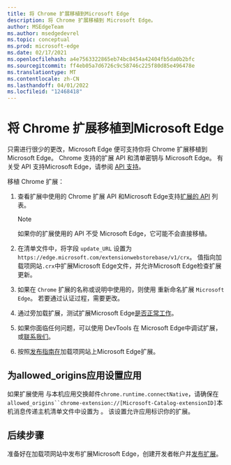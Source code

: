 ```yaml
---
title: 将 Chrome 扩展移植到Microsoft Edge
description: 将 Chrome 扩展移植到 Microsoft Edge。
author: MSEdgeTeam
ms.author: msedgedevrel
ms.topic: conceptual
ms.prod: microsoft-edge
ms.date: 02/17/2021
ms.openlocfilehash: a4e7563322865eb74bc8454a42404fb5da0b2bfc
ms.sourcegitcommit: ff4eb05a7d6726c9c58746c225f80d85e496478e
ms.translationtype: MT
ms.contentlocale: zh-CN
ms.lasthandoff: 04/01/2022
ms.locfileid: "12468418"
---
```

# <a name="port-a-chrome-extension-to-microsoft-edge"></a>将 Chrome 扩展移植到Microsoft Edge

只需进行很少的更改，Microsoft Edge 便可支持你将 Chrome 扩展移植到 Microsoft Edge。  Chrome 支持的扩展 API 和清单密钥与 Microsoft Edge。  有关受 API 支持Microsoft Edge，请参阅 [API 支持](api-support.md)。

移植 Chrome 扩展：

1. 查看扩展中使用的 Chrome 扩展 API 和Microsoft Edge支持[扩展的 API](api-support.md) 列表。

   > [!NOTE]
   > 如果你的扩展使用的 API 不受 Microsoft Edge，它可能不会直接移植。

1. 在清单文件中，将字段 `update_URL` 设置为 `https://edge.microsoft.com/extensionwebstorebase/v1/crx`。  值指向加载项网站`.crx`中扩展Microsoft Edge文件，并允许Microsoft Edge检查扩展更新。

1. 如果在 `Chrome` 扩展的名称或说明中使用的，则使用 重新命名扩展 `Microsoft Edge`。  若要通过认证过程，需要更改。

1. 通过旁加载扩展，测试扩展Microsoft Edge[是否正常工作](../getting-started/extension-sideloading.md)。

1. 如果你面临任何问题，可以使用 DevTools 在 Microsoft Edge中调试扩展，或[联系我们](mailto:ext_dev_support@microsoft.com)。

1. 按照[发布指南在](../publish/publish-extension.md)加载项网站上Microsoft Edge扩展。


<!-- ====================================================================== -->
## <a name="setting-allowed_origins-for-a-native-app"></a>为allowed_origins应用设置应用

如果扩展使用 与本机应用交换邮件`chrome.runtime.connectNative`，请确保在`allowed_origins``chrome-extension://[Microsoft-Catalog-extensionID]`本机消息传递主机清单文件中设置为 。  该设置允许应用标识你的扩展。


<!-- ====================================================================== -->
## <a name="next-steps"></a>后续步骤

准备好在加载项网站中发布扩展Microsoft Edge，创建开发者帐户并[发布扩展](../publish/publish-extension.md)。 [](../publish/create-dev-account.md)
